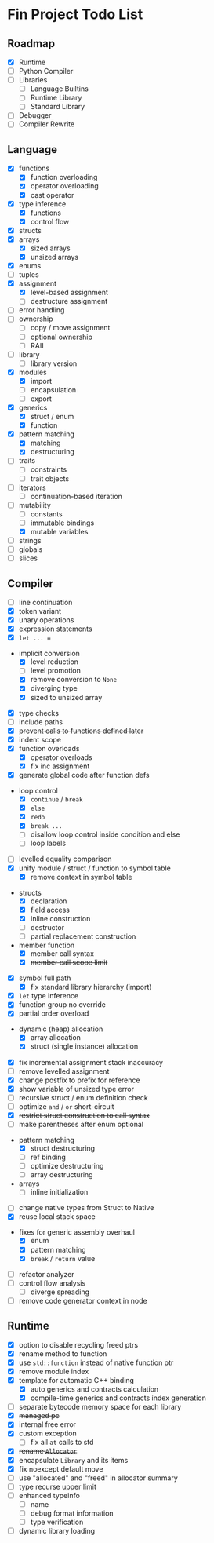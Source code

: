 # Fin Project Todo List

## Roadmap

- [x] Runtime
- [ ] Python Compiler
- [ ] Libraries
  - [ ] Language Builtins
  - [ ] Runtime Library
  - [ ] Standard Library
- [ ] Debugger
- [ ] Compiler Rewrite

## Language

- [x] functions
  - [x] function overloading
  - [x] operator overloading
  - [x] cast operator
- [x] type inference
  - [x] functions
  - [x] control flow
- [x] structs
- [x] arrays
  - [x] sized arrays
  - [x] unsized arrays
- [x] enums
- [ ] tuples
- [x] assignment
  - [x] level-based assignment
  - [ ] destructure assignment
- [ ] error handling
- [ ] ownership
  - [ ] copy / move assignment
  - [ ] optional ownership
  - [ ] RAII
- [ ] library
  - [ ] library version
- [x] modules
  - [x] import
  - [ ] encapsulation
  - [ ] export
- [x] generics
  - [x] struct / enum
  - [x] function
- [x] pattern matching
  - [x] matching
  - [x] destructuring
- [ ] traits
  - [ ] constraints
  - [ ] trait objects
- [ ] iterators
  - [ ] continuation-based iteration
- [ ] mutability
  - [ ] constants
  - [ ] immutable bindings
  - [x] mutable variables
- [ ] strings
- [ ] globals
- [ ] slices

## Compiler

- [ ] line continuation
- [x] token variant
- [x] unary operations
- [x] expression statements
- [x] `let ... =`
- implicit conversion
  - [x] level reduction
  - [ ] level promotion
  - [x] remove conversion to `None`
  - [x] diverging type
  - [x] sized to unsized array
- [x] type checks
- [ ] include paths
- [x] ~~prevent calls to functions defined later~~
- [x] indent scope
- [x] function overloads
  - [x] operator overloads
  - [x] fix inc assignment
- [x] generate global code after function defs
- loop control
  - [x] `continue` / `break`
  - [x] `else`
  - [x] `redo`
  - [x] `break ...`
  - [ ] disallow loop control inside condition and else
  - [ ] loop labels
- [ ] levelled equality comparison
- [x] unify module / struct / function to symbol table
  - [x] remove context in symbol table
- structs
  - [x] declaration
  - [x] field access
  - [x] inline construction
  - [ ] destructor
  - [ ] partial replacement construction
- member function
  - [x] member call syntax
  - [x] ~~member call scope limit~~
- [x] symbol full path
  - [x] fix standard library hierarchy (import)
- [x] `let` type inference
- [x] function group no override
- [x] partial order overload
- dynamic (heap) allocation
  - [x] array allocation
  - [x] struct (single instance) allocation
- [x] fix incremental assignment stack inaccuracy
- [ ] remove levelled assignment
- [x] change postfix to prefix for reference
- [x] show variable of unsized type error
- [ ] recursive struct / enum definition check
- [ ] optimize `and` / `or` short-circuit
- [x] ~~restrict struct construction to call syntax~~
- [ ] make parentheses after enum optional
- pattern matching
  - [x] struct destructuring
  - [ ] ref binding
  - [ ] optimize destructuring
  - [ ] array destructuring
- arrays
  - [ ] inline initialization
- [ ] change native types from Struct to Native
- [x] reuse local stack space
- fixes for generic assembly overhaul
  - [x] enum
  - [x] pattern matching
  - [x] `break` / `return` value
- [ ] refactor analyzer
- [ ] control flow analysis
  - [ ] diverge spreading
- [ ] remove code generator context in node

## Runtime

- [x] option to disable recycling freed ptrs
- [x] rename method to function
- [x] use `std::function` instead of native function ptr
- [x] remove module index
- [x] template for automatic C++ binding
  - [x] auto generics and contracts calculation
  - [x] compile-time generics and contracts index generation
- [ ] separate bytecode memory space for each library
- [x] ~~managed pc~~
- [x] internal free error
- [x] custom exception
  - [ ] fix all `at` calls to std
- [x] ~~rename `Allocator`~~
- [x] encapsulate `Library` and its items
- [x] fix noexcept default move
- [ ] use "allocated" and "freed" in allocator summary
- [ ] type recurse upper limit
- [ ] enhanced typeinfo
  - [ ] name
  - [ ] debug format information
  - [ ] type verification
- [ ] dynamic library loading
